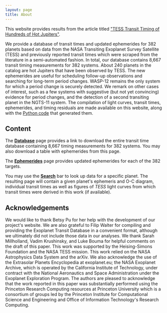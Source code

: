 ```yaml
---
layout: page
title: About
---
```


This website provides results from the article titled ["TESS Transit Timing of Hundreds of Hot Jupiters"](https://arxiv.org/abs/2202.03401).

We provide a database of transit times and updated ephemerides for 382 planets based on data from the NASA Transiting Exoplanet Survey Satellite (TESS) and previously reported
transit times which were scraped from the literature in a semi-automated fashion. In total, our database contains 8,667 transit timing measurements for 382 systems. About 240 planets in the catalog are hot Jupiters that have been observed by TESS. The new ephemerides are useful for scheduling follow-up observations and searching for long-term period changes.  WASP-12 remains the only system for which a period change
is securely detected. We remark on other cases of interest, such as a few systems with suggestive (but not yet convincing) evidence for period changes, and the detection of a second transiting planet in the NGTS-11 system. The compilation of light curves, transit times, ephemerides, and timing residuals are made available on this website, along with the [Python code](https://github.com/transit-timing/tt) that generated them.


 
## Content
The **[Database](https://transit-timing.github.io/database/)** page provides a link to download the entire transit time database containing 8,667 timing measurements for 382 systems. You may also download a table with ephemerides from this page. 

The **[Ephemerides](https://transit-timing.github.io/ephemerides/)** page provides updated ephemerides for each of the 382 targets. 

You may use the **[Search](https://transit-timing.github.io/search)** bar to look up data for a specific planet. The resulting page will contain a given planet's ephemeris and O-C diagram, individual transit times as well as figures of *TESS* light curves from which transit times were derived in this work (if available). 


## Acknowledgements
We would like to thank Betsy Pu for her help with the development of our project's website. We are also grateful to Filip Walter
 for compiling and providing the Exoplanet Transit Database
in a convenient format, although we ultimately did not include those
data in our analyses. We thank
Sarah Millholland, Vadim Krushinsky, and Luke Bouma for helpful comments on the draft of this paper. 
This work was supported by the Heising-Simons Foundation
and the NASA TESS mission.
This work relied on 
the NASA Astrophysics Data System and
the arXiv.
We also acknowledge the use of
the Extrasolar Planets Encyclopedia at exoplanet.eu; the NASA Exoplanet Archive, which is operated by the California Institute of Technology, under contract with the National Aeronautics and Space Administration under the Exoplanet Exploration Program. The authors are pleased to acknowledge that the work reported in this paper was substantially performed using the Princeton Research Computing resources at Princeton University which is a consortium of groups led by the Princeton Institute for Computational Science and Engineering and Office of Information Technology's Research Computing.
